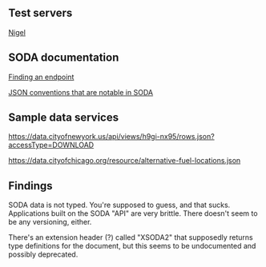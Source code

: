 
## Test servers

[Nigel](http://wikinz-hf.dev.home.mcnie.name)

## SODA documentation

[Finding an endpoint](http://dev.socrata.com/docs/endpoints.html)

[JSON conventions that are notable in SODA](http://dev.socrata.com/docs/formats/json.html)

## Sample data services

https://data.cityofnewyork.us/api/views/h9gi-nx95/rows.json?accessType=DOWNLOAD

https://data.cityofchicago.org/resource/alternative-fuel-locations.json


## Findings

SODA data is not typed.  You're supposed to guess, and that sucks.  Applications built on the SODA "API" are very brittle.  There doesn't seem to be any versioning, either.

There's an extension header (?) called "XSODA2" that supposedly returns type definitions for the document, but this seems to be undocumented and possibly deprecated.

